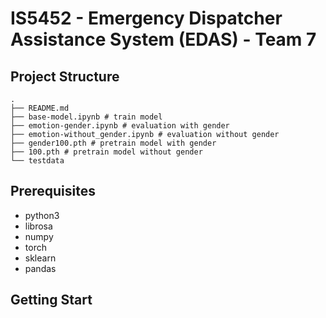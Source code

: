 # IS5452 - Emergency Dispatcher Assistance System (EDAS) - Team 7
## Project Structure
 ``` 
.
├── README.md
├── base-model.ipynb # train model
├── emotion-gender.ipynb # evaluation with gender
├── emotion-without_gender.ipynb # evaluation without gender
├── gender100.pth # pretrain model with gender 
├── 100.pth # pretrain model without gender 
└── testdata
 ``` 
## Prerequisites
- python3
- librosa
- numpy
- torch
- sklearn
- pandas
## Getting Start

